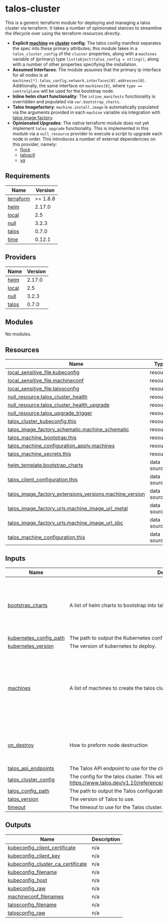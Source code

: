 # talos-cluster

This is a generic terraform module for deploying and managing a talos cluster via terraform.  It takes a number of opinionated stances to streamline the lifecycle over using the terraform resources directly.  

* **Explicit [machine](https://www.talos.dev/v1.10/reference/configuration/v1alpha1/config/#Config.machine) vs [cluster](https://www.talos.dev/v1.10/reference/configuration/v1alpha1/config/#Config.cluster) config**: The talos config manifest separates the spec into these primary attributes; this module takes in a `talos_cluster_config` of the `cluster` properties, along with a `machines` variable of (primary) type `list(object(talos_config = string))`, along with a number of other properties specifying the installation.
* **Assumed Interfaces**: The module assumes that the primary ip interface for all nodes is at `machines[*].talos_config.network.interfaces[0].addresses[0]`.  Additionally, the same interface on `machines[0]`, where `type == controlplane` will be used for the bootstrap node.
* **Inline helm chart functionality**:  The `inline_manifests` functionality is overridden and populated via `var.bootstrap_charts`.
* **Talos Imagefactory**: `machine.install.image` is automatically populated via the arguments provided in each `machine` variable via integration with [talos image factory](https://factory.talos.dev/).
* **Opinionated Upgrades**: The native terraform module does not yet implement `talos upgrade` functionality.  This is implemented in this module via a `null_resource` provider to execute a script to upgrade each node in order.  This introduces a number of external dependencies on this provider, namely:
  * [flock](https://www.man7.org/linux/man-pages/man2/flock.2.html)
  * [talosctl]()
  * [yq]()

<!-- BEGIN_TF_DOCS -->
## Requirements

| Name | Version |
|------|---------|
| <a name="requirement_terraform"></a> [terraform](#requirement\_terraform) | >= 1.8.8 |
| <a name="requirement_helm"></a> [helm](#requirement\_helm) | 2.17.0 |
| <a name="requirement_local"></a> [local](#requirement\_local) | 2.5 |
| <a name="requirement_null"></a> [null](#requirement\_null) | 3.2.3 |
| <a name="requirement_talos"></a> [talos](#requirement\_talos) | 0.7.0 |
| <a name="requirement_time"></a> [time](#requirement\_time) | 0.12.1 |

## Providers

| Name | Version |
|------|---------|
| <a name="provider_helm"></a> [helm](#provider\_helm) | 2.17.0 |
| <a name="provider_local"></a> [local](#provider\_local) | 2.5 |
| <a name="provider_null"></a> [null](#provider\_null) | 3.2.3 |
| <a name="provider_talos"></a> [talos](#provider\_talos) | 0.7.0 |

## Modules

No modules.

## Resources

| Name | Type |
|------|------|
| [local_sensitive_file.kubeconfig](https://registry.terraform.io/providers/hashicorp/local/2.5/docs/resources/sensitive_file) | resource |
| [local_sensitive_file.machineconf](https://registry.terraform.io/providers/hashicorp/local/2.5/docs/resources/sensitive_file) | resource |
| [local_sensitive_file.talosconfig](https://registry.terraform.io/providers/hashicorp/local/2.5/docs/resources/sensitive_file) | resource |
| [null_resource.talos_cluster_health](https://registry.terraform.io/providers/hashicorp/null/3.2.3/docs/resources/resource) | resource |
| [null_resource.talos_cluster_health_upgrade](https://registry.terraform.io/providers/hashicorp/null/3.2.3/docs/resources/resource) | resource |
| [null_resource.talos_upgrade_trigger](https://registry.terraform.io/providers/hashicorp/null/3.2.3/docs/resources/resource) | resource |
| [talos_cluster_kubeconfig.this](https://registry.terraform.io/providers/siderolabs/talos/0.7.0/docs/resources/cluster_kubeconfig) | resource |
| [talos_image_factory_schematic.machine_schematic](https://registry.terraform.io/providers/siderolabs/talos/0.7.0/docs/resources/image_factory_schematic) | resource |
| [talos_machine_bootstrap.this](https://registry.terraform.io/providers/siderolabs/talos/0.7.0/docs/resources/machine_bootstrap) | resource |
| [talos_machine_configuration_apply.machines](https://registry.terraform.io/providers/siderolabs/talos/0.7.0/docs/resources/machine_configuration_apply) | resource |
| [talos_machine_secrets.this](https://registry.terraform.io/providers/siderolabs/talos/0.7.0/docs/resources/machine_secrets) | resource |
| [helm_template.bootstrap_charts](https://registry.terraform.io/providers/hashicorp/helm/2.17.0/docs/data-sources/template) | data source |
| [talos_client_configuration.this](https://registry.terraform.io/providers/siderolabs/talos/0.7.0/docs/data-sources/client_configuration) | data source |
| [talos_image_factory_extensions_versions.machine_version](https://registry.terraform.io/providers/siderolabs/talos/0.7.0/docs/data-sources/image_factory_extensions_versions) | data source |
| [talos_image_factory_urls.machine_image_url_metal](https://registry.terraform.io/providers/siderolabs/talos/0.7.0/docs/data-sources/image_factory_urls) | data source |
| [talos_image_factory_urls.machine_image_url_sbc](https://registry.terraform.io/providers/siderolabs/talos/0.7.0/docs/data-sources/image_factory_urls) | data source |
| [talos_machine_configuration.this](https://registry.terraform.io/providers/siderolabs/talos/0.7.0/docs/data-sources/machine_configuration) | data source |

## Inputs

| Name | Description | Type | Default | Required |
|------|-------------|------|---------|:--------:|
| <a name="input_bootstrap_charts"></a> [bootstrap\_charts](#input\_bootstrap\_charts) | A list of helm charts to bootstrap into talos via inline\_manifests. | <pre>list(object({<br/>    repository = string<br/>    chart      = string<br/>    name       = string<br/>    version    = string<br/>    namespace  = string<br/>    values     = string<br/>  }))</pre> | `[]` | no |
| <a name="input_kubernetes_config_path"></a> [kubernetes\_config\_path](#input\_kubernetes\_config\_path) | The path to output the Kubernetes configuration file. | `string` | `"~/.kube"` | no |
| <a name="input_kubernetes_version"></a> [kubernetes\_version](#input\_kubernetes\_version) | The version of kubernetes to deploy. | `string` | n/a | yes |
| <a name="input_machines"></a> [machines](#input\_machines) | A list of machines to create the talos cluster from. | <pre>list(object({<br/>    talos_config      = string # https://www.talos.dev/v1.10/reference/configuration/v1alpha1/config/#Config.machine<br/>    extensions        = optional(list(string), [])<br/>    extra_kernel_args = optional(list(string), [])<br/>    secureboot        = optional(bool, false)<br/>    architecture      = optional(string, "amd64")<br/>    platform          = optional(string, "metal")<br/>    sbc               = optional(string, "")<br/>  }))</pre> | n/a | yes |
| <a name="input_on_destroy"></a> [on\_destroy](#input\_on\_destroy) | How to preform node destruction | <pre>object({<br/>    graceful = string<br/>    reboot   = string<br/>    reset    = string<br/>  })</pre> | <pre>{<br/>  "graceful": false,<br/>  "reboot": true,<br/>  "reset": true<br/>}</pre> | no |
| <a name="input_talos_api_endpoints"></a> [talos\_api\_endpoints](#input\_talos\_api\_endpoints) | The Talos API endpoint to use for the cluster. | `list(string)` | n/a | yes |
| <a name="input_talos_cluster_config"></a> [talos\_cluster\_config](#input\_talos\_cluster\_config) | The config for the talos cluster.  This will be applied to each controlplane node. See: https://www.talos.dev/v1.10/reference/configuration/v1alpha1/config/#Config.cluster | `string` | n/a | yes |
| <a name="input_talos_config_path"></a> [talos\_config\_path](#input\_talos\_config\_path) | The path to output the Talos configuration file. | `string` | `"~/.talos"` | no |
| <a name="input_talos_version"></a> [talos\_version](#input\_talos\_version) | The version of Talos to use. | `string` | n/a | yes |
| <a name="input_timeout"></a> [timeout](#input\_timeout) | The timeout to use for the Talos cluster. | `string` | `"10m"` | no |

## Outputs

| Name | Description |
|------|-------------|
| <a name="output_kubeconfig_client_certificate"></a> [kubeconfig\_client\_certificate](#output\_kubeconfig\_client\_certificate) | n/a |
| <a name="output_kubeconfig_client_key"></a> [kubeconfig\_client\_key](#output\_kubeconfig\_client\_key) | n/a |
| <a name="output_kubeconfig_cluster_ca_certificate"></a> [kubeconfig\_cluster\_ca\_certificate](#output\_kubeconfig\_cluster\_ca\_certificate) | n/a |
| <a name="output_kubeconfig_filename"></a> [kubeconfig\_filename](#output\_kubeconfig\_filename) | n/a |
| <a name="output_kubeconfig_host"></a> [kubeconfig\_host](#output\_kubeconfig\_host) | n/a |
| <a name="output_kubeconfig_raw"></a> [kubeconfig\_raw](#output\_kubeconfig\_raw) | n/a |
| <a name="output_machineconf_filenames"></a> [machineconf\_filenames](#output\_machineconf\_filenames) | n/a |
| <a name="output_talosconfig_filename"></a> [talosconfig\_filename](#output\_talosconfig\_filename) | n/a |
| <a name="output_talosconfig_raw"></a> [talosconfig\_raw](#output\_talosconfig\_raw) | n/a |
<!-- END_TF_DOCS -->